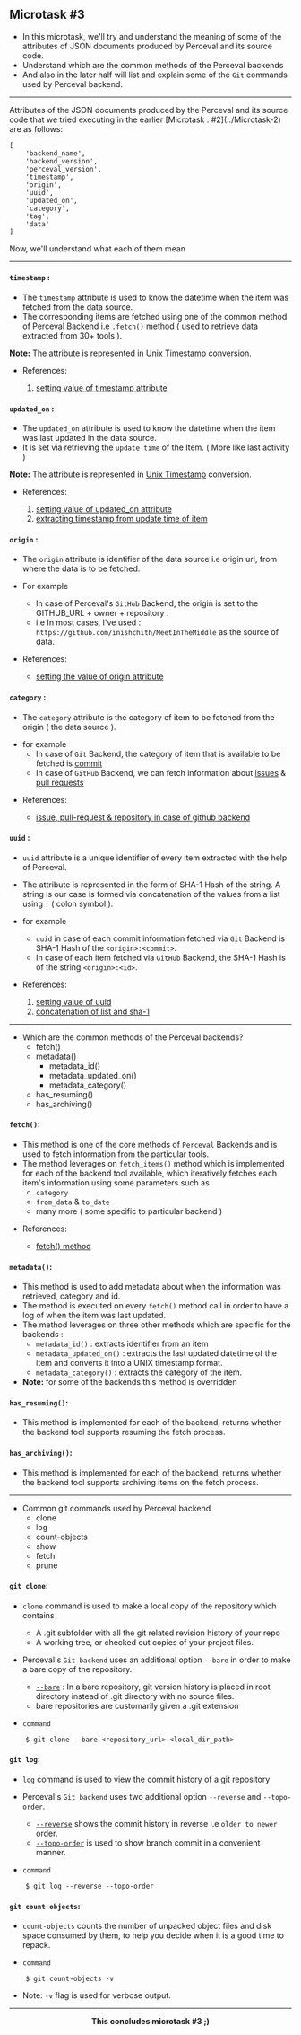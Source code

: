 ## Microtask #3

- In this microtask, we'll try and understand the meaning of some of the attributes of JSON documents produced by Perceval and its source code.
- Understand which are the common methods of the Perceval backends
- And also in the later half will list and explain some of the `Git` commands used by Perceval backend.

<hr>
Attributes of the JSON documents produced by the Perceval and its source code that we tried executing in the earlier [Microtask : #2](../Microtask-2) are as follows:

```
[
    'backend_name',
    'backend_version',
    'perceval_version',
    'timestamp',
    'origin',
    'uuid',
    'updated_on',
    'category',
    'tag',
    'data'
]
```

Now, we'll understand what each of them mean

<hr>

#### `timestamp` :

- The `timestamp` attribute is used to know the datetime when the item was fetched from the data source.
- The corresponding items are fetched using one of the common method of Perceval Backend i.e `.fetch()` method ( used to retrieve data extracted from 30+ tools ).

**Note:** The attribute is represented in [Unix Timestamp](https://en.wikipedia.org/wiki/Unix_time) conversion.

* References:

  1. [setting value of timestamp attribute](https://github.com/chaoss/grimoirelab-perceval/blob/805d73122b871c29146a70601d8f3d78267b41e1/perceval/backend.py#L160)

#### `updated_on` :

- The `updated_on` attribute is used to know the datetime when the item was last updated in the data source.
- It is set via retrieving the `update time` of the Item. ( More like last activity )

**Note:** The attribute is represented in [Unix Timestamp](https://en.wikipedia.org/wiki/Unix_time) conversion.

* References:

  1. [setting value of updated_on attribute](https://github.com/chaoss/grimoirelab-perceval/blob/805d73122b871c29146a70601d8f3d78267b41e1/perceval/backend.py#L163)
  2. [extracting timestamp from update time of item](https://github.com/chaoss/grimoirelab-perceval/blob/805d73122b871c29146a70601d8f3d78267b41e1/perceval/backends/core/github.py#L186)

#### `origin` :

- The `origin` attribute is identifier of the data source i.e origin url, from where the data is to be fetched.

- For example
  - In case of Perceval's `GitHub` Backend, the origin is set to the GITHUB_URL + owner + repository .
  - i.e In most cases, I've used : `https://github.com/inishchith/MeetInTheMiddle` as the source of data.

* References:

  - [setting the value of origin attribute](https://github.com/chaoss/grimoirelab-perceval/blob/805d73122b871c29146a70601d8f3d78267b41e1/perceval/backends/core/github.py#L95)

#### `category` :

- The `category` attribute is the category of item to be fetched from the origin ( the data source ).

* for example
  - In case of `Git` Backend, the category of item that is available to be fetched is [commit]()
  - In case of `GitHub` Backend, we can fetch information about [issues]() & [pull requests]()

- References:

  - [issue, pull-request & repository in case of github backend](https://github.com/chaoss/grimoirelab-perceval/blob/805d73122b871c29146a70601d8f3d78267b41e1/perceval/backends/core/github.py#L40)

#### `uuid` :

- `uuid` attribute is a unique identifier of every item extracted with the help of Perceval.
- The attribute is represented in the form of SHA-1 Hash of the string. A string is our case is formed via concatenation of the values from a list using `:` ( colon symbol ).

- for example

  - `uuid` in case of each commit information fetched via `Git` Backend is SHA-1 Hash of the `<origin>:<commit>`.
  - In case of each item fetched via `GitHub` Backend, the SHA-1 Hash is of the string `<origin>:<id>`.

- References:

  1. [setting value of uuid](https://github.com/chaoss/grimoirelab-perceval/blob/805d73122b871c29146a70601d8f3d78267b41e1/perceval/backend.py#L162)
  2. [concatenation of list and sha-1](https://github.com/chaoss/grimoirelab-perceval/blob/805d73122b871c29146a70601d8f3d78267b41e1/perceval/backend.py#L427)

<hr>

- Which are the common methods of the Perceval backends?
  - fetch()
  - metadata()
    - metadata_id()
    - metadata_updated_on()
    - metadata_category()
  - has_resuming()
  - has_archiving()


#### `fetch()`:

- This method is one of the core methods of `Perceval` Backends and is used to fetch information from the particular tools.
- The method leverages on `fetch_items()` method which is implemented for each of the backend tool available, which iteratively fetches each item's information using some parameters such as
  - `category`
  - `from_data` & `to_date`
  - many more ( some specific to particular backend )

* References:

  - [fetch() method](https://github.com/chaoss/grimoirelab-perceval/blob/1558be17fccfdabfc33d37571bbcc495e8bcb5c1/perceval/backend.py#L106)

#### `metadata()`:

- This method is used to add metadata about when the information was retrieved, category and id.
- The method is executed on every `fetch()` method call in order to have a log of when the item was last updated.
- The method leverages on three other methods which are specific for the backends :
  - `metadata_id()` : extracts identifier from an item
  - `metadata_updated_on()` : extracts the last updated datetime of the item and converts it into a UNIX timestamp format.
  - `metadata_category()` : extracts the category of the item.
- **Note:** for some of the backends this method is overridden

#### `has_resuming()`:

- This method is implemented for each of the backend, returns whether the backend tool supports resuming the fetch process.

#### `has_archiving()`:

- This method is implemented for each of the backend, returns whether the backend tool supports archiving items on the fetch process.


<hr>

- Common git commands used by Perceval backend
  - clone
  - log
  - count-objects
  - show
  - fetch
  - prune

#### `git clone`:

- `clone` command is used to make a local copy of the repository which contains
  - A .git subfolder with all the git related revision history of your repo
  - A working tree, or checked out copies of your project files.
- Perceval's `Git backend` uses an additional option `--bare` in order to make a bare copy of the repository.

  - [`--bare`](https://git-scm.com/docs/git-clone#git-clone---bare) : In a bare repository, git version history is placed in root directory instead of .git directory with no source files.
  - bare repositories are customarily given a .git extension

- `command`

```
    $ git clone --bare <repository_url> <local_dir_path>
```

#### `git log`:

- `log` command is used to view the commit history of a git repository
- Perceval's `Git backend` uses two additional option `--reverse` and `--topo-order`.

  - [`--reverse`](https://git-scm.com/docs/git-log#git-log---reverse) shows the commit history in reverse i.e `older to newer` order.
  - [`--topo-order`](https://git-scm.com/docs/git-log#git-log---topo-order) is used to show branch commit in a convenient manner.

- `command`

```
    $ git log --reverse --topo-order
```

#### `git count-objects`:

- `count-objects` counts the number of unpacked object files and disk space consumed by them, to help you decide when it is a good time to repack.

- `command`

```
    $ git count-objects -v
```

- Note: `-v` flag is used for verbose output.

<hr>
<div align="center">
    <b> This concludes microtask #3 ;) </b>
</div>
